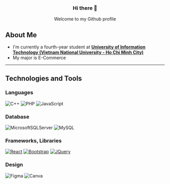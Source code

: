<div align="center">
  <h3 align="center">Hi there 👋</h3>
  <p align="center">Welcome to my Github profile</p>
</div>

## About Me

* I'm currently a fourth-year student at **[University of Information Technology (Vietnam National University - Ho Chi Minh City)](https://www.uit.edu.vn/)**
* My major is E-Commerce
---

## Technologies and Tools

<h3>Languages</h3>

![C++][Cplusplus.com] ![PHP][PHP.net] ![JavaScript][JavaScript.info]

<h3>Database</h3>

![MicrosoftSQLServer][SQLserver] ![MySQL][MySQL.com]

<h3>Frameworks, Libraries</h3>

[![React][React.js]][React-url] [![Bootstrap][Bootstrap.com]][Bootstrap-url] [![JQuery][JQuery.com]][JQuery-url]

<h3>Design</h3>

![Figma][Figma.com] ![Canva][Canva.com]


<!-- MARKDOWN LINKS & IMAGES -->
<!-- https://www.markdownguide.org/basic-syntax/#reference-style-links -->

[JavaScript.info]: https://img.shields.io/badge/style=for-the-badge&logo=javascript
[Cplusplus.com]: https://img.shields.io/badge/c++-%2300599C.svg?style=for-the-badge&logo=c%2B%2B&logoColor=white
[PHP.net]: https://img.shields.io/badge/php-%23777BB4.svg?style=for-the-badge&logo=php&logoColor=white
[SQLserver]: https://img.shields.io/badge/Microsoft%20SQL%20Server-CC2927?style=for-the-badge&logo=microsoft%20sql%20server&logoColor=white
[MySQL.com]: https://img.shields.io/badge/mysql-%2300f.svg?style=for-the-badge&logo=mysql&logoColor=white
[Next.js]: https://img.shields.io/badge/next.js-000000?style=for-the-badge&logo=nextdotjs&logoColor=white
[Next-url]: https://nextjs.org/
[React.js]: https://img.shields.io/badge/React-20232A?style=for-the-badge&logo=react&logoColor=61DAFB
[React-url]: https://reactjs.org/
[Vue.js]: https://img.shields.io/badge/Vue.js-35495E?style=for-the-badge&logo=vuedotjs&logoColor=4FC08D
[Vue-url]: https://vuejs.org/
[Angular.io]: https://img.shields.io/badge/Angular-DD0031?style=for-the-badge&logo=angular&logoColor=white
[Angular-url]: https://angular.io/
[Svelte.dev]: https://img.shields.io/badge/Svelte-4A4A55?style=for-the-badge&logo=svelte&logoColor=FF3E00
[Svelte-url]: https://svelte.dev/
[Laravel.com]: https://img.shields.io/badge/Laravel-FF2D20?style=for-the-badge&logo=laravel&logoColor=white
[Laravel-url]: https://laravel.com
[Bootstrap.com]: https://img.shields.io/badge/Bootstrap-563D7C?style=for-the-badge&logo=bootstrap&logoColor=white
[Bootstrap-url]: https://getbootstrap.com
[JQuery.com]: https://img.shields.io/badge/jQuery-0769AD?style=for-the-badge&logo=jquery&logoColor=white
[JQuery-url]: https://jquery.com 
[Figma.com]: https://img.shields.io/badge/figma-%23F24E1E.svg?style=for-the-badge&logo=figma&logoColor=white
[Canva.com]: https://img.shields.io/badge/Canva-%2300C4CC.svg?style=for-the-badge&logo=Canva&logoColor=white

#

<!--
**phanthanhbach/phanthanhbach** is a ✨ _special_ ✨ repository because its `README.md` (this file) appears on your GitHub profile.

Here are some ideas to get you started:

- 🔭 I’m currently working on ...
- 🌱 I’m currently learning ...
- 👯 I’m looking to collaborate on ...
- 🤔 I’m looking for help with ...
- 💬 Ask me about ...
- 📫 How to reach me: ...
- 😄 Pronouns: ...
- ⚡ Fun fact: ...
-->
